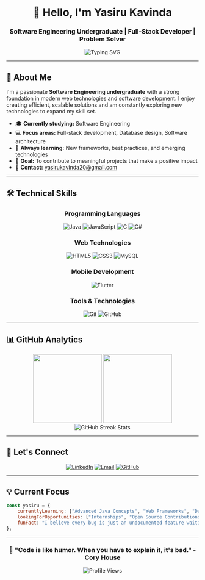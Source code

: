 <div align="center">

# 👋 Hello, I'm Yasiru Kavinda

### Software Engineering Undergraduate | Full-Stack Developer | Problem Solver

<img src="https://readme-typing-svg.herokuapp.com?font=Fira+Code&pause=1000&color=2196F3&center=true&vCenter=true&width=435&lines=Software+Engineering+Student;Full-Stack+Developer;Always+Learning+New+Technologies;Building+Digital+Solutions" alt="Typing SVG" />

</div>

---

## 🚀 About Me

I'm a passionate **Software Engineering undergraduate** with a strong foundation in modern web technologies and software development. I enjoy creating efficient, scalable solutions and am constantly exploring new technologies to expand my skill set.

- 🎓 **Currently studying:** Software Engineering
- 💻 **Focus areas:** Full-stack development, Database design, Software architecture
- 🌱 **Always learning:** New frameworks, best practices, and emerging technologies
- 🎯 **Goal:** To contribute to meaningful projects that make a positive impact
- 📧 **Contact:** [yasirukavinda20@gmail.com](mailto:yasirukavinda20@gmail.com)

---

## 🛠️ Technical Skills

<div align="center">

### Programming Languages
![Java](https://img.shields.io/badge/Java-ED8B00?style=for-the-badge&logo=openjdk&logoColor=white)
![JavaScript](https://img.shields.io/badge/JavaScript-F7DF1E?style=for-the-badge&logo=javascript&logoColor=black)
![C](https://img.shields.io/badge/C-00599C?style=for-the-badge&logo=c&logoColor=white)
![C#](https://img.shields.io/badge/C%23-239120?style=for-the-badge&logo=c-sharp&logoColor=white)

### Web Technologies
![HTML5](https://img.shields.io/badge/HTML5-E34F26?style=for-the-badge&logo=html5&logoColor=white)
![CSS3](https://img.shields.io/badge/CSS3-1572B6?style=for-the-badge&logo=css3&logoColor=white)
![MySQL](https://img.shields.io/badge/MySQL-005C84?style=for-the-badge&logo=mysql&logoColor=white)

### Mobile Development
![Flutter](https://img.shields.io/badge/Flutter-02569B?style=for-the-badge&logo=flutter&logoColor=white)

### Tools & Technologies
![Git](https://img.shields.io/badge/Git-F05032?style=for-the-badge&logo=git&logoColor=white)
![GitHub](https://img.shields.io/badge/GitHub-100000?style=for-the-badge&logo=github&logoColor=white)

</div>

---

## 📊 GitHub Analytics

<div align="center">
  <img height="180em" src="https://github-readme-stats.vercel.app/api?username=yasiru0210&show_icons=true&theme=tokyonight&include_all_commits=true&count_private=true"/>
  <img height="180em" src="https://github-readme-stats.vercel.app/api/top-langs/?username=yasiru0210&layout=compact&langs_count=8&theme=tokyonight"/>
</div>

<div align="center">
  <img src="https://github-readme-streak-stats.herokuapp.com/?user=yasiru0210&theme=tokyonight" alt="GitHub Streak Stats"/>
</div>

---

## 🤝 Let's Connect

<div align="center">

[![LinkedIn](https://img.shields.io/badge/LinkedIn-0077B5?style=for-the-badge&logo=linkedin&logoColor=white)](https://www.linkedin.com/in/yasiru-kavinda-4b7762306)
[![Email](https://img.shields.io/badge/Email-D14836?style=for-the-badge&logo=gmail&logoColor=white)](mailto:yasirukavinda20@gmail.com)
[![GitHub](https://img.shields.io/badge/GitHub-100000?style=for-the-badge&logo=github&logoColor=white)](https://github.com/yasiru0210)

</div>

---

## 💡 Current Focus

```javascript
const yasiru = {
    currentlyLearning: ["Advanced Java Concepts", "Web Frameworks", "Database Optimization"],
    lookingForOpportunities: ["Internships", "Open Source Contributions", "Collaborative Projects"],
    funFact: "I believe every bug is just an undocumented feature waiting to be discovered! 🐛✨"
};
```

---

<div align="center">

### 🌟 "Code is like humor. When you have to explain it, it's bad." - Cory House

![Profile Views](https://komarev.com/ghpvc/?username=yasiru0210&color=blueviolet&style=flat-square&label=Profile+Views)

</div>
